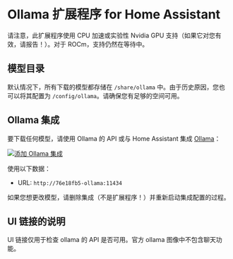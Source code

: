 # Ollama 扩展程序 for Home Assistant

请注意，此扩展程序使用 CPU 加速或实验性 Nvidia GPU 支持（如果它对您有效，请报告！）。对于 ROCm，支持仍然在等待中。

## 模型目录

默认情况下，所有下载的模型都存储在 `/share/ollama` 中。由于历史原因，您也可以将其配置为 `/config/ollama`。请确保您有足够的空间可用。

## Ollama 集成

要下载任何模型，请使用 Ollama 的 API 或与 Home Assistant 集成 [Ollama](https://www.home-assistant.io/integrations/ollama/)：

[![添加 Ollama 集成](https://my.home-assistant.io/badges/brand.svg)](https://my.home-assistant.io/redirect/config_flow_start/?domain=ollama)

使用以下数据：

- URL: `http://76e18fb5-ollama:11434`

如果您想更改模型，请删除集成（不是扩展程序！）并重新启动集成配置的过程。

## UI 链接的说明

UI 链接仅用于检查 ollama 的 API 是否可用。官方 ollama 图像中不包含聊天功能。